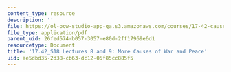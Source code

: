 ```yaml
---
content_type: resource
description: ''
file: https://ol-ocw-studio-app-qa.s3.amazonaws.com/courses/17-42-causes-and-prevention-of-war-spring-2018/ae5dbd352d38cb63dc1205f85cc885f5_MIT17_42S18_lec8-9_WarPeace.pdf
file_type: application/pdf
parent_uid: 26fed574-b057-3057-e80d-2ff17969e6d1
resourcetype: Document
title: '17.42_S18 Lectures 8 and 9: More Causes of War and Peace'
uid: ae5dbd35-2d38-cb63-dc12-05f85cc885f5
---
```

